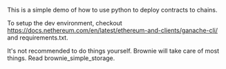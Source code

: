 This is a simple demo of how to use python to deploy contracts to chains.

To setup the dev environment, checkout https://docs.nethereum.com/en/latest/ethereum-and-clients/ganache-cli/ and requirements.txt. 

It's not recommended to do things yourself. Brownie will take care of most things. Read brownie_simple_storage.